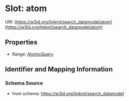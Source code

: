 # Slot: atom

URI: [https://w3id.org/linkml/search_datamodel/atom](https://w3id.org/linkml/search_datamodel/atom)



<!-- no inheritance hierarchy -->


## Properties

 * Range: [AtomicQuery](AtomicQuery.md)



## Identifier and Mapping Information







### Schema Source


* from schema: https://w3id.org/linkml/search_datamodel



